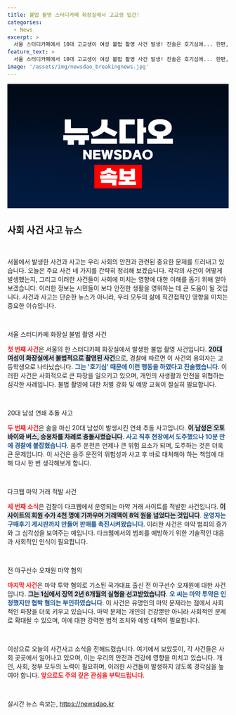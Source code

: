 ```yaml
---
title: 불법 촬영 스터디카페 화장실에서 고교생 입건!
categories:
  - News
excerpt: >
  서울 스터디카페에서 10대 고교생이 여성 불법 촬영 사건 발생! 진술은 호기심에... 한편, 술에 취한 남성의 연쇄 추돌 사고, 다크웹의 마약 밀거래 적발, 전 국가대표 야구선수 오재원의 마약 투약 사건까지… 충격적인 오늘의 사건사고를 놓치지 마세요!
feature_text: >
  서울 스터디카페에서 10대 고교생이 여성 불법 촬영 사건 발생! 진술은 호기심에... 한편, 술에 취한 남성의 연쇄 추돌 사고, 다크웹의 마약 밀거래 적발, 전 국가대표 야구선수 오재원의 마약 투약 사건까지… 충격적인 오늘의 사건사고를 놓치지 마세요!
image: '/assets/img/newsdao_breakingnews.jpg'
---
```


<p><img src="/assets/img/newsdao_breakingnews.jpg" alt="bookingtag 속보" /></p>

<h2 data-ke-size="size26">사회 사건 사고 뉴스</h2>

<p data-ke-size="size16">&nbsp;</p>

<p>서울에서 발생한 사건과 사고는 우리 사회의 안전과 관련된 중요한 문제를 드러내고 있습니다. 오늘은 주요 사건 네 가지를 간략히 정리해 보겠습니다. 각각의 사건이 어떻게 발생했는지, 그리고 이러한 사건들이 사회에 미치는 영향에 대한 이해를 돕기 위해 알아보겠습니다. 이러한 정보는 시민들이 보다 안전한 생활을 영위하는 데 큰 도움이 될 것입니다. 사건과 사고는 단순한 뉴스가 아니라, 우리 모두의 삶에 직간접적인 영향을 미치는 중요한 이슈입니다. </p>

<p data-ke-size="size16">&nbsp;</p>

<p>서울 스터디카페 화장실 불법 촬영 사건</p>

<p><b><span style="color: #ee2323;">첫 번째 사건</span></b>은 서울의 한 스터디카페 화장실에서 발생한 불법 촬영 사건입니다. <b><span style="background-color: #21538527;">20대 여성이 화장실에서 불법적으로 촬영된 사건</span></b>으로, 경찰에 따르면 이 사건의 용의자는 고등학생으로 나타났습니다. <b><span style="color: #1a5490;">그는 '호기심' 때문에 이런 행동을 하였다고 진술했습니다</span></b>. 이러한 사건은 사회적으로 큰 파장을 일으키고 있으며, 개인의 사생활과 안전을 위협하는 심각한 사례입니다. 불법 촬영에 대한 처벌 강화 및 예방 교육이 절실히 필요합니다.</p>

<p data-ke-size="size16">&nbsp;</p>

<p>20대 남성 연쇄 추돌 사고</p>

<p><b><span style="color: #ee2323;">두 번째 사건</span></b>은 술을 마신 20대 남성이 발생시킨 연쇄 추돌 사고입니다. <b><span style="background-color: #21538527;">이 남성은 오토바이와 버스, 승용차를 차례로 충돌시켰습니다</span></b>. <b><span style="color: #1a5490;">사고 직후 현장에서 도주했으나 10분 만에 경찰에 붙잡혔습니다</span></b>. 음주 운전은 언제나 큰 위험 요소가 되며, 도주하는 것은 더욱 큰 문제입니다. 이 사건은 음주 운전의 위험성과 사고 후 바로 대처해야 하는 책임에 대해 다시 한 번 생각해보게 합니다.</p>

<p data-ke-size="size16">&nbsp;</p>

<p>다크웹 마약 거래 적발 사건</p>

<p><b><span style="color: #ee2323;">세 번째 소식</span></b>은 검찰이 다크웹에서 운영되는 마약 거래 사이트를 적발한 사건입니다. <b><span style="background-color: #21538527;">이 사이트의 회원 수가 4천 명에 가까우며 거래액이 8억 원을 넘었다는 것입니다</span></b>. <b><span style="color: #1a5490;">운영자는 구매후기 게시판까지 만들어 판매를 촉진시켜왔습니다</span></b>. 이러한 사건은 마약 범죄의 증가와 그 심각성을 보여주는 예입니다. 다크웹에서의 범죄를 예방하기 위한 기술적인 대응과 사회적인 인식이 필요합니다.</p>

<p data-ke-size="size16">&nbsp;</p>

<p>전 야구선수 오재원 마약 혐의</p>

<p><b><span style="color: #ee2323;">마지막 사건</span></b>은 마약 투약 혐의로 기소된 국가대표 출신 전 야구선수 오재원에 대한 사건입니다. <b><span style="background-color: #21538527;">그는 1심에서 징역 2년 6개월의 실형을 선고받았습니다</span></b>. <b><span style="color: #1a5490;">오 씨는 마약 투약은 인정했지만 협박 혐의는 부인하였습니다</span></b>. 이 사건은 유명인의 마약 문제라는 점에서 사회적인 파장을 더욱 키우고 있습니다. 마약 문제는 개인의 건강뿐만 아니라 사회적인 문제로 확대될 수 있으며, 이에 대한 강력한 법적 조치와 예방 대책이 필요합니다.</p>

<p data-ke-size="size16">&nbsp;</p>

<p>이상으로 오늘의 사건사고 소식을 전해드렸습니다. 여기에서 보았듯이, 각 사건들은 사회 곳곳에서 일어나고 있으며, 이는 우리의 안전과 건강에 영향을 미치고 있습니다. 개인, 사회, 정부 모두의 노력이 필요하며, 이러한 사건들이 발생하지 않도록 경각심을 높여야 합니다. <b><span style="color: #ee2323;">앞으로도 주의 깊은 관심을 부탁드립니다</span></b>. </p>

<p data-ke-size="size16">&nbsp;</p>
실시간 뉴스 속보는, <a href="https://newsdao.kr" rel="dofollow">https://newsdao.kr</a>


